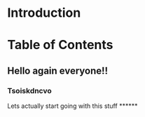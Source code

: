 # Introduction
# Table of Contents
## Hello again everyone!!
### Tsoiskdncvo
Lets actually start going with this stuff ******
